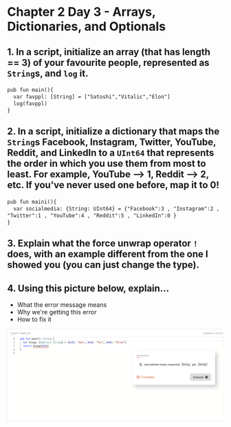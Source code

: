 # Chapter 2 Day 3 - Arrays, Dictionaries, and Optionals

## 1. In a script, initialize an array (that has length == 3) of your favourite people, represented as `String`s, and `log` it.

```Cadence
pub fun main(){
  var favppl: [String] = ["Satoshi","Vitalic","Elon"]
  log(favppl)
}
```

## 2. In a script, initialize a dictionary that maps the `String`s Facebook, Instagram, Twitter, YouTube, Reddit, and LinkedIn to a `UInt64` that represents the order in which you use them from most to least. For example, YouTube --> 1, Reddit --> 2, etc. If you've never used one before, map it to 0!

```Cadence
pub fun maini(){
  var socialmedia: {String: UInt64} = {"Facebook":3 , "Instagram":2 , "Twitter":1 , "YouTube":4 , "Reddit":5 , "LinkedIn":0 }
}
```

## 3. Explain what the force unwrap operator `!` does, with an example different from the one I showed you (you can just change the type).



## 4. Using this picture below, explain...

- What the error message means
- Why we're getting this error
- How to fix it

![Q4](https://github.com/emerald-dao/beginner-cadence-course/raw/main/chapter2.0/images/wrongcode.png)
